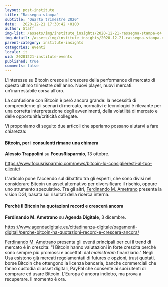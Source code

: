 ```yaml
---
layout: post-institute
title: "Rassegna stampa"
subtitle: "Quarto trimestre 2020" 
date:   2020-12-21 17:30:42 +0100
author: Staff
img-list: /assets/img/institute_insights/2020-12-21-rassegna-stampa-q4.jpg
img-detail: /assets/img/institute_insights/2020-12-21-rassegna-stampa-q4-thumb.jpg
parent-category: institute-insights
categories: eventi
locale: it
uid: 20201221-institute-events
published: true
comments: false
---
```


L'interesse su Bitcoin cresce al crescere della performance di mercato di questo ultimo trimestre dell'anno. Nuovi player, nuovi mercati: un’inarrestabile corsa all’oro.

La confusione con Bitcoin è però ancora grande: la necessità di comprenderne gli scenari di mercato, normativi e tecnologici è rilevante per una corretta interpretazione degli avvenimenti, della volatilità di mercato e delle opportunità/criticità collegate.

Vi proponiamo di seguito due articoli che speriamo possano aiutarvi a fare chiarezza:

#### **Bitcoin, per i consulenti rimane una chimera**

**Alessio Trappolini** su **FocusRisparmio**, 13 ottobre.

<https://www.focusrisparmio.com/news/bitcoin-lo-consiglieresti-al-tuo-cliente/>

L'articolo pone l'accendo sul dibattito tra gli esperti, che sono divisi nel considerare Bitcoin un asset alternativo per diversificare il rischio, oppure uno strumento speculativo. Tra gli altri, [Ferdinando M. Ametrano](https://ametrano.net/) presenta la vision DGI, basata sui risultati della ricerca interna.

#### **Perché il Bitcoin ha quotazioni record e crescerà ancora**

**Ferdinando M. Ametrano** su **Agenda Digitale**, 3 dicembre.

<https://www.agendadigitale.eu/cittadinanza-digitale/pagamenti-digitali/perche-bitcoin-ha-quotazioni-record-e-crescera-ancora/>

[Ferdinando M. Ametrano](https://ametrano.net/) presenta gli eventi principali per cui il trend di mercato è in crescita: "I Bitcoin hanno valutazioni in forte crescita perché sono sempre più promossi e accettati dal _mainstream_ finanziario." Negli Usa esistono già mercati regolamentati di futures e opzioni, trust quotati, borse Bitcoin che ottengono la licenza bancaria, banche commerciali che fanno custodia di asset digitali, PayPal che consente ai suoi utenti di comprare ed usare Bitcoin. L’Europa è ancora indietro, ma prova a recuperare. Il momento è ora.
